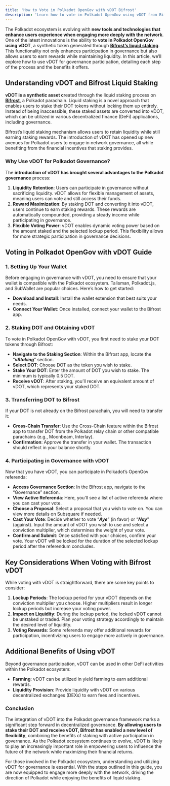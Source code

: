 ```yaml
---
title: 'How to Vote in Polkadot OpenGov with vDOT Bifrost'
description: 'Learn how to vote in Polkadot OpenGov using vDOT from Bifrost liquid staking, maximizing rewards while retaining liquidity.'
---
```

The Polkadot ecosystem is evolving with **new tools and technologies that enhance users experience when engaging more deeply with the network**. One of the latest innovations is the ability to **vote in Polkadot OpenGov using** **vDOT**, a synthetic token generated through [**Bifrost’s liquid staking**](https://dablock.com/dapps/bifrost/). This functionality not only enhances participation in governance but also allows users to earn rewards while maintaining liquidity. In this article, we’ll explore how to use vDOT for governance participation, detailing each step of the process and the benefits it offers.

Understanding vDOT and Bifrost Liquid Staking
---------------------------------------------

**vDOT is a synthetic asset c**reated through the liquid staking process on [**Bifrost**](https://dablock.com/dapps/bifrost/), a Polkadot parachain. Liquid staking is a novel approach that enables users to stake their DOT tokens without locking them up entirely. Instead of being inaccessible, these staked assets are converted into vDOT, which can be utilized in various decentralized finance (DeFi) applications, including governance.

Bifrost’s liquid staking mechanism allows users to retain liquidity while still earning staking rewards. The introduction of vDOT has opened up new avenues for Polkadot users to engage in network governance, all while benefiting from the financial incentives that staking provides.

### Why Use vDOT for Polkadot Governance?

The **introduction of vDOT has brought several advantages to the Polkadot governance** process:

1. **Liquidity Retention**: Users can participate in governance without sacrificing liquidity. vDOT allows for flexible management of assets, meaning users can vote and still access their funds.
2. **Reward Maximization**: By staking DOT and converting it into vDOT, users continue to earn staking rewards. These rewards are automatically compounded, providing a steady income while participating in governance.
3. **Flexible Voting Power**: vDOT enables dynamic voting power based on the amount staked and the selected lockup period. This flexibility allows for more strategic participation in governance decisions.

Voting in Polkadot OpenGov with vDOT Guide
------------------------------------------

### 1. **Setting Up Your Wallet**

Before engaging in governance with vDOT, you need to ensure that your wallet is compatible with the Polkadot ecosystem. Talisman, Polkadot.js, and SubWallet are popular choices. Here’s how to get started:

- **Download and Install**: Install the wallet extension that best suits your needs.
- **Connect Your Wallet**: Once installed, connect your wallet to the Bifrost app.

### 2. **Staking DOT and Obtaining vDOT**

To vote in Polkadot OpenGov with vDOT, you first need to stake your DOT tokens through Bifrost:

- **Navigate to the Staking Section**: Within the Bifrost app, locate the “***vStaking***” section.
- **Select DOT**: Choose DOT as the token you wish to stake.
- **Stake Your DOT**: Enter the amount of DOT you wish to stake. The minimum is typically 0.5 DOT.
- **Receive vDOT**: After staking, you’ll receive an equivalent amount of vDOT, which represents your staked DOT.

### 3. **Transferring DOT to Bifrost**

If your DOT is not already on the Bifrost parachain, you will need to transfer it:

- **Cross-Chain Transfer**: Use the Cross-Chain feature within the Bifrost app to transfer DOT from the Polkadot relay chain or other compatible parachains (e.g., Moonbeam, Interlay).
- **Confirmation**: Approve the transfer in your wallet. The transaction should reflect in your balance shortly.

### 4. **Participating in Governance with vDOT**

Now that you have vDOT, you can participate in Polkadot’s OpenGov referenda:

- **Access Governance Section**: In the Bifrost app, navigate to the “Governance” section.
- **View Active Referenda**: Here, you’ll see a list of active referenda where you can cast your vote.
- **Choose a Proposal**: Select a proposal that you wish to vote on. You can view more details on Subsquare if needed.
- **Cast Your Vote**: Decide whether to vote “***Aye***” (in favor) or “***Nay***” (against). Input the amount of vDOT you wish to use and select a conviction multiplier, which determines the weight of your vote.
- **Confirm and Submit**: Once satisfied with your choices, confirm your vote. Your vDOT will be locked for the duration of the selected lockup period after the referendum concludes.

Key Considerations When Voting with Bifrost vDOT
------------------------------------------------

While voting with vDOT is straightforward, there are some key points to consider:

1. **Lockup Periods**: The lockup period for your vDOT depends on the conviction multiplier you choose. Higher multipliers result in longer lockup periods but increase your voting power.
2. **Impact on Liquidity**: During the lockup period, the locked vDOT cannot be unstaked or traded. Plan your voting strategy accordingly to maintain the desired level of liquidity.
3. **Voting Rewards**: Some referenda may offer additional rewards for participation, incentivizing users to engage more actively in governance.

Additional Benefits of Using vDOT
---------------------------------

Beyond governance participation, vDOT can be used in other DeFi activities within the Polkadot ecosystem:

- **Farming**: vDOT can be utilized in yield farming to earn additional rewards.
- **Liquidity Provision**: Provide liquidity with vDOT on various decentralized exchanges (DEXs) to earn fees and incentives.

### Conclusion

The integration of vDOT into the Polkadot governance framework marks a significant step forward in decentralized governance. **By allowing users to stake their DOT and receive vDOT, Bifrost has enabled a new level of flexibility**, combining the benefits of staking with active participation in governance. As the Polkadot ecosystem continues to evolve, vDOT is likely to play an increasingly important role in empowering users to influence the future of the network while maximizing their financial returns.

For those involved in the Polkadot ecosystem, understanding and utilizing vDOT for governance is essential. With the steps outlined in this guide, you are now equipped to engage more deeply with the network, driving the direction of Polkadot while enjoying the benefits of liquid staking.